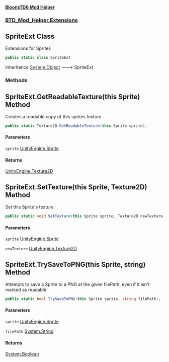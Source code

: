 #### [BloonsTD6 Mod Helper](README.md 'README')
### [BTD_Mod_Helper.Extensions](README.md#BTD_Mod_Helper.Extensions 'BTD_Mod_Helper.Extensions')

## SpriteExt Class

Extensions for Sprites

```csharp
public static class SpriteExt
```

Inheritance [System.Object](https://docs.microsoft.com/en-us/dotnet/api/System.Object 'System.Object') &#129106; SpriteExt
### Methods

<a name='BTD_Mod_Helper.Extensions.SpriteExt.GetReadableTexture(thisSprite)'></a>

## SpriteExt.GetReadableTexture(this Sprite) Method

Creates a readable copy of this sprites texture

```csharp
public static Texture2D GetReadableTexture(this Sprite sprite);
```
#### Parameters

<a name='BTD_Mod_Helper.Extensions.SpriteExt.GetReadableTexture(thisSprite).sprite'></a>

`sprite` [UnityEngine.Sprite](https://docs.microsoft.com/en-us/dotnet/api/UnityEngine.Sprite 'UnityEngine.Sprite')

#### Returns
[UnityEngine.Texture2D](https://docs.microsoft.com/en-us/dotnet/api/UnityEngine.Texture2D 'UnityEngine.Texture2D')

<a name='BTD_Mod_Helper.Extensions.SpriteExt.SetTexture(thisSprite,Texture2D)'></a>

## SpriteExt.SetTexture(this Sprite, Texture2D) Method

Set this Sprite's texture

```csharp
public static void SetTexture(this Sprite sprite, Texture2D newTexture);
```
#### Parameters

<a name='BTD_Mod_Helper.Extensions.SpriteExt.SetTexture(thisSprite,Texture2D).sprite'></a>

`sprite` [UnityEngine.Sprite](https://docs.microsoft.com/en-us/dotnet/api/UnityEngine.Sprite 'UnityEngine.Sprite')

<a name='BTD_Mod_Helper.Extensions.SpriteExt.SetTexture(thisSprite,Texture2D).newTexture'></a>

`newTexture` [UnityEngine.Texture2D](https://docs.microsoft.com/en-us/dotnet/api/UnityEngine.Texture2D 'UnityEngine.Texture2D')

<a name='BTD_Mod_Helper.Extensions.SpriteExt.TrySaveToPNG(thisSprite,string)'></a>

## SpriteExt.TrySaveToPNG(this Sprite, string) Method

Attempts to save a Sprite to a PNG at the given filePath, even if it isn't marked as readable

```csharp
public static bool TrySaveToPNG(this Sprite sprite, string filePath);
```
#### Parameters

<a name='BTD_Mod_Helper.Extensions.SpriteExt.TrySaveToPNG(thisSprite,string).sprite'></a>

`sprite` [UnityEngine.Sprite](https://docs.microsoft.com/en-us/dotnet/api/UnityEngine.Sprite 'UnityEngine.Sprite')

<a name='BTD_Mod_Helper.Extensions.SpriteExt.TrySaveToPNG(thisSprite,string).filePath'></a>

`filePath` [System.String](https://docs.microsoft.com/en-us/dotnet/api/System.String 'System.String')

#### Returns
[System.Boolean](https://docs.microsoft.com/en-us/dotnet/api/System.Boolean 'System.Boolean')